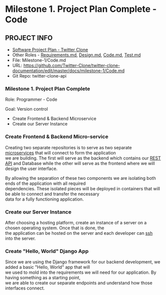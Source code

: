 # Milestone 1. Project Plan Complete - Code

## PROJECT INFO
- [Software Project Plan - Twitter Clone](https://github.com/Twitter-Clone/twitter-clone-api)
- Other Roles - [Requirements.md](https://github.com/Twitter-Clone/twitter-clone-documentation/blob/master/docs/milestone-1/Requirements.md), 
                [Design.md](https://github.com/Twitter-Clone/twitter-clone-documentation/blob/master/docs/milestone-1/Design.md), 
                [Code.md](https://github.com/Twitter-Clone/twitter-clone-documentation/blob/master/docs/milestone-1/Code.md), 
                [Test.md](https://github.com/Twitter-Clone/twitter-clone-documentation/blob/master/docs/milestone-1/Test.md)
- File: Milestone-1/Code.md
- URL: https://github.com/Twitter-Clone/twitter-clone-documentation/edit/master/docs/milestone-1/Code.md
- Git Repo: twitter-clone-api

### Milestone 1. Project Plan Complete
Role: Programmer - Code  

Goal: Version control
- Create Frontend & Backend Microservice
- Create our Server Instance

### Create Frontend & Backend Micro-service
Creating two separate repositories is to serve as two separate [microservices](https://en.wikipedia.org/wiki/Microservices) that will connect to form the application  
we are building. The first will serve as the backend which contains our [REST API](https://en.wikipedia.org/wiki/Representational_state_transfer) and Database while the other will serve 
as the frontend where we will design the user interface.

By allowing the separation of these two components we are isolating both ends of the application with all required  
dependencies. These isolated pieces will be deployed in containers that will be able to connect and transfer the necessary  
data for a fully functioning application. 

### Create our Server Instance
After choosing a hosting platform, create an instance of a server on a chosen operating system. Once that is done, the  
the application can be hosted on the server and each developer can [ssh](https://en.wikipedia.org/wiki/Secure_Shell) into the server.  

### Create "Hello, World" Django App
Since we are using the Django framework for our backend development, we added a basic "Hello, World" app that will  
we used to mold into the requirements we will need for our application. By having something as a starting point,  
we are able to create our separate endpoints and understand how those interfaces connect.

